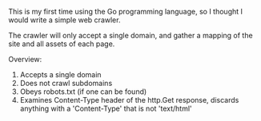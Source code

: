 This is my first time using the Go programming language, so I thought I would
write a simple web crawler.

The crawler will only accept a single domain, and gather a mapping of the site
and all assets of each page.

Overview: 
1. Accepts a single domain
2. Does not crawl subdomains
3. Obeys robots.txt (if one can be found)
4. Examines Content-Type header of the http.Get response, discards anything
   with a 'Content-Type' that is not 'text/html' 

